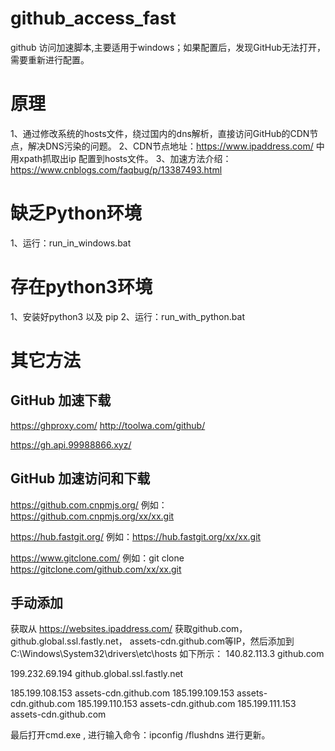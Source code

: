 # github_access_fast
github 访问加速脚本,主要适用于windows；如果配置后，发现GitHub无法打开，需要重新进行配置。

# 原理
1、通过修改系统的hosts文件，绕过国内的dns解析，直接访问GitHub的CDN节点，解决DNS污染的问题。 
2、CDN节点地址：https://www.ipaddress.com/ 中用xpath抓取出ip 配置到hosts文件。 
3、加速方法介绍：https://www.cnblogs.com/faqbug/p/13387493.html  

# 缺乏Python环境
1、运行：run_in_windows.bat

# 存在python3环境
1、安装好python3 以及 pip
2、运行：run_with_python.bat

# 其它方法  
## GitHub 加速下载

https://ghproxy.com/ 
http://toolwa.com/github/

https://gh.api.99988866.xyz/   

## GitHub 加速访问和下载  
https://github.com.cnpmjs.org/  例如： https://github.com.cnpmjs.org/xx/xx.git    

https://hub.fastgit.org/  例如：https://hub.fastgit.org/xx/xx.git           

https://www.gitclone.com/  例如：git clone https://gitclone.com/github.com/xx/xx.git      

## 手动添加
获取从 https://websites.ipaddress.com/  获取github.com，github.global.ssl.fastly.net， assets-cdn.github.com等IP，然后添加到C:\Windows\System32\drivers\etc\hosts 如下所示：
140.82.113.3    github.com   

199.232.69.194    github.global.ssl.fastly.net  

185.199.108.153    assets-cdn.github.com
185.199.109.153    assets-cdn.github.com
185.199.110.153    assets-cdn.github.com
185.199.111.153    assets-cdn.github.com 

最后打开cmd.exe , 进行输入命令：ipconfig /flushdns  进行更新。 